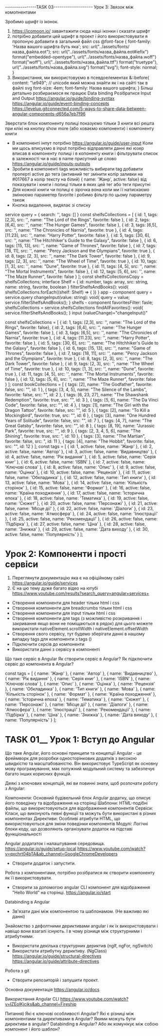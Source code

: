 ----------------TASK 03--------------------
Урок 3: Звязок між комопнентами

Зробимо шрифт із іконок.
1) https://icomoon.io/ завантажити сюда наші іконки і сказати шрифт
2) потрібно добавити цей шрифт в проект і його використовувати я пропоную добавити в загальний файл css
@font-face {
    font-family: 'Назва вашого шрифта буть яка';
    src: url("../assets/fonts/назва_файла.eot");
    src: url("../assets/fonts/назва_файла.eot#iefix") format("embedded-opentype"),
    url("../assets/fonts/назва_файла.woff") format("woff"),
    url("../assets/fonts/назва_файла.ttf") format("truetype"),
    url("../assets/fonts/назва_файла.svg") format("svg");
    font-style: normal;
}
3) Використання, ми використовуємо в псевдоелементах
&::before{
    content: "\e949"; // unicode який можна знайти як і на сайті так в файлі svg
    font-size: 4em;
    font-family: Назва вашого шрифта;
}
Більш детально розбираємося як працює Data binding
Розібратися Input and Output https://angular.io/guide/binding-syntax
https://angular.io/guide/event-binding-concepts
https://levelup.gitconnected.com/5-ways-to-share-data-between-angular-components-d656a7eb7f96

Зверстати блок компоненту полиці показуємо тільки 3 книги всі решта при клікі на кнопку show more (або ховаємо компоненти)
і компоненту книги
* В компоненті інпут потрібно https://angular.io/guide/user-input
Коли ми щось вписуємо в input потрібно відправляти данні які юзер вписав в компоненту полиці і в копоненту 
книги і фільтрувати список в залежності чи в нас в name присутний це слово
https://angular.io/guide/inputs-outputs
* Зробити в компоненті tags можливість вибирати tag добавити проперті active до тега 
(активний тег змінити колір заливки на  #017667 а колір тексту на білий)
{ name: 'Жанр', active: false}
від показувати і книги і полиці тільки в яких цей тег або теги присутні
* Для кожної книги чи полиці є зірочка вона коли ми її натискаємо змінюємо параметер favorite
і робимо фільтр по цьому параметру також
* Кнопка видалення, видялає зі списку

service
query = {
    search: '',
    tags: []
}
const shelfsCollections = [
  { id: 1, tags: [2,3], src: '', name: "The Lord of the Rings", favorite: false },
  { id: 2, tags: [6,4], src: '', name: "The Hunger Games", favorite: false },
  { id: 3, tags: [6,5], src: '', name: "The Chronicles of Narnia", favorite: true },
  { id: 4, tags: [11.23], src: '', name: "Harry Potter", favorite: false },
  { id: 5, tags: [30, 6], src: '', name: "The Hitchhiker's Guide to the Galaxy", favorite: false },
  { id: 6, tags: [15, 13], src: '', name: "Game of Thrones", favorite: false },
  { id: 7, tags: [18, 11], src: '', name: "Percy Jackson and the Olympians", favorite: true },
  { id: 8, tags: [2, 3], src: '', name: "The Dark Tower", favorite: false },
  { id: 9, tags: [2, 3], src: '', name: "The Wheel of Time", favorite: true },
  { id: 10, tags: [1, 3], src: '', name: "Dune", favorite: true },
  { id: 11, tags: [4, 5], src: '', name: "The Mortal Instruments", favorite: false },
  { id: 12, tags: [5, 6], src: '', name: "The Maze Runner", favorite: false }
];
const shelfsCollectionsCopy = shelfsCollections;
interface Shelf = {
    id: number,
    tags: array,
    src: string,
    name: string,
    favorite, boolean
}
filterShelfsAndBooks(): void{
    shelfsCollections.forEach((shelf: Shelf) => {
    })
}
app - component
    query = service.query
    changeInput(value: string): void{
        query = value;
        service.filterShelfsAndBooks();
    }
shelfs - component
    favoritesFilter: fasle;
    shelfsCollections = service.shelfsCollections
    findAllFavorites(): void{
         service.filterShelfsAndBooks();
    }
input
(valueChange)="changeInput()"

const shelfsCollections = [
  { id: 1, tags: [2,3], src: '', name: "The Lord of the Rings", favorite: false},
  { id: 2, tags: [6,4], src: '', name: "The Hunger Games", favorite: false },
  { id: 3, tags: [6,5], src: '', name: "The Chronicles of Narnia", favorite: true },
  { id: 4, tags: [11.23], src: '', name: "Harry Potter", favorite: false },
  { id: 5, tags: [30, 6], src: '', name: "The Hitchhiker's Guide to the Galaxy", favorite: false },
  { id: 6, tags: [15, 13], src: '', name: "Game of Thrones", favorite: false },
  { id: 7, tags: [18, 11], src: '', name: "Percy Jackson and the Olympians", favorite: true },
  { id: 8, tags: [2, 3], src: '', name: "The Dark Tower", favorite: false },
  { id: 9, tags: [2, 3], src: '', name: "The Wheel of Time", favorite: true },
  { id: 10, tags: [1, 3], src: '', name: "Dune", favorite: true },
  { id: 11, tags: [4, 5], src: '', name: "The Mortal Instruments", favorite: false },
  { id: 12, tags: [5, 6], src: '', name: "The Maze Runner", favorite: false }
];
const bookCollections = [
  { tags: [2], name: "The Godfather", favorite: false, src: "", id: 1 },
  { tags: [3, 4, 5], name: "The Silence of the Lambs", favorite: false, src: "", id: 2 },
  { tags: [6, 23, 27], name: "The Shawshank Redemption", favorite: true, src: "", id: 3 },
  { tags: [5, 6], name: "The Da Vinci Code", favorite: false, src: "", id: 4 },
  { tags: [1], name: "The Girl with the Dragon Tattoo", favorite: false, src: "", id: 5 },
  { tags: [2], name: "To Kill a Mockingbird", favorite: true, src: "", id: 6 },
  { tags: [3], name: "One Hundred Years of Solitude", favorite: false, src: "", id: 7 },
  { tags: [4, 7], name: "The Great Gatsby", favorite: false, src: "", id: 8 },
  { tags: [8, 19], name: "Jurassic Park", favorite: true, src: "", id: 9 },
  { tags: [2, 3, 4, 5, 6], name: "The Shining", favorite: true, src: ", id: 10 },
  { tags: [3], name: "The Martian", favorite: false, src: ", id: 11 },
  { tags: [4], name: "The Hobbit", favorite: false, src: "", id: 12 }
];
const tags = [
  { id: 1,  active: false, name: 'Жанр' },
  { id: 2,  active: false, name: 'Автор' },
  { id: 3,  active: false, name: 'Видавництво' },
  { id: 4,  active: false, name: 'Рік видання' },
  { id: 5,  active: false, name: 'Серія книг' },
  { id: 6,  active: false, name: 'ISBN' },
  { id: 7,  active: false, name: 'Ключові слова' },
  { id: 8,  active: false, name: 'Опис' },
  { id: 9,  active: false, name: 'Оцінка' },
  { id: 10, active: false,  name: 'Рецензія' },
  { id: 11, active: false,  name: 'Обкладинка' },
  { id: 12, active: false,  name: 'Тип книги' },
  { id: 13, active: false,  name: 'Мова' },
  { id: 14, active: false,  name: 'Кількість сторінок' },
  { id: 15, active: false,  name: 'Формат' },
  { id: 16, active: false,  name: 'Країна походження' },
  { id: 17, active: false,  name: 'Історична епоха' },
  { id: 18, active: false,  name: 'Тематика' },
  { id: 19, active: false,  name: 'Сюжет' },
  { id: 20, active: false,  name: 'Персонажі' },
  { id: 21, active: false,  name: 'Місце дії' },
  { id: 22, active: false,  name: 'Діалоги' },
  { id: 23, active: false,  name: 'Атмосфера' },
  { id: 24, active: false,  name: 'Ілюстрації' },
  { id: 25, active: false,  name: 'Рекомендації' },
  { id: 26, active: false,  name: 'Підбірка' },
  { id: 27, active: false,  name: 'Ціна' },
  { id: 28, active: false,  name: 'Знижка' },
  { id: 29, active: false,  name: 'Дата виходу' },
  { id: 30, active: false,  name: 'Популярність' }
];

Урок 2: Компоненти і прості сервіси
========================

1) Переглянути документацію яка є на офіційному сайті  https://angular.io/guide/services
2) Є на цю тему дуже багато відео на ютубі https://www.youtube.com/results?search_query=angular+services+

* Створення компоненти для header тільки html і css 
* Створення компоненти для breadcrumbs тільки html і css 
* Створення компоненти для input тільки html і css 
* Створення компоненти для tags (з можливістю розкривання і закривання якщо вони не поміщаються в рядок)
    для цього можете використати nativeElement.scrollWidth і nativeElement.offsetWidth
* Створення свого сервісу, тут будемо зберігати данні в нашому випадку tags для компоненти з tags ()
* Підключити серсів до компоненти
* Використати данні з сервісу в компоненті

Що таке сервіс в Angular
Як створити сервіс в Angular?
Як підключити сервіс до компонента в Angular?

const tags = [
  { name: 'Жанр' },
  { name: 'Автор' },
  { name: 'Видавництво' },
  { name: 'Рік видання' },
  { name: 'Серія книг' },
  { name: 'ISBN' },
  { name: 'Ключові слова' },
  { name: 'Опис' },
  { name: 'Оцінка' },
  { name: 'Рецензія' },
  { name: 'Обкладинка' },
  { name: 'Тип книги' },
  { name: 'Мова' },
  { name: 'Кількість сторінок' },
  { name: 'Формат' },
  { name: 'Країна походження' },
  { name: 'Історична епоха' },
  { name: 'Тематика' },
  { name: 'Сюжет' },
  { name: 'Персонажі' },
  { name: 'Місце дії' },
  { name: 'Діалоги' },
  { name: 'Атмосфера' },
  { name: 'Ілюстрації' },
  { name: 'Рекомендації' },
  { name: 'Підбірка' },
  { name: 'Ціна' },
  { name: 'Знижка' },
  { name: 'Дата виходу' },
  { name: 'Популярність' }
];

________________TASK 01__________________
Урок 1: Вступ до Angular
========================
Що таке Angular, його основні принципи та концепції
Angular - це фреймворк для розробки односторінкових додатків з високою швидкістю та масштабованістю. Він 
використовує TypeScript як основну мову програмування, має потужний модульний систему та забезпечує багато 
інших корисних функцій.

Деякі з ключових концепцій, які ви повинні знати, щоб розпочати роботу з Angular:

Компоненти: Основний будівельний блок Angular додатку, що описує його поведінку та відображення на сторінці
Шаблони: HTML-подібні файлы, що використовуються для відображення компонентів
Сервіси: Класи, що виконують певні функції та можуть бути використані в різних компонентах
Директиви: Особливі атрибути HTML, що використовуються для зміни поведінки компонентів
Модулі: Логічні блоки коду, що дозволяють організувати додаток на підставі функціональності


Аngular додататок і налаштування середовища. 
https://angular.io/guide/setup-local
https://www.youtube.com/watch?v=qxchrt04bTA&ab_channel=GoogleChromeDevelopers
* Створити додаток і запустити.

Робота з компонентами, потрібно розібратися як створити компоненту як її використовувати.
* Створити за допомогою angular CLI компонент для відображення "Hello World" на сторінці. 
https://angular.io/start

Databinding в Angular
* Зв'язати дані між компонентою та шаблонамом. (Не важливо які данні)

Знайомство з дефолтними дериктивами angular і як їх використовувати і навіщо вони взагалі існують. І в чому різниця
між структурними і атрибутними.
* Використати декілька структурних дериктив (ngIf, ngFor, ngSwitch)
* Використати атрибутну дериктиву. (NgClass) 
https://angular.io/guide/structural-directives 
https://angular.io/guide/attribute-directives


Робота з git
* Створити репозиторій і запушити проект.

Основна документація
https://angular.io/docs

Використання Angular CLI
https://www.youtube.com/watch?v=IZEolKjcjks&ab_channel=Fireship


Питання)
Які є ключові особливості Angular?
Які є різниці між компонентами та директивами в Angular?
Якими можуть бути директиви в angular?
Databinding в Angular? Або як комунікує між собою компонент і його шаблон?


